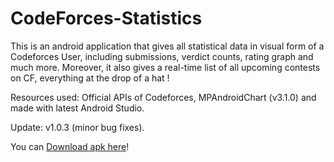 # CodeForces-Statistics
This is an android application that gives all statistical data in visual form of a Codeforces User, including submissions, verdict counts, rating graph and much more. Moreover, it also gives a real-time list of all upcoming contests on CF, everything at the drop of a hat !

Resources used: Official APIs of Codeforces, MPAndroidChart (v3.1.0) and made with latest Android Studio.

Update: v1.0.3 (minor bug fixes).

You can <a href="https://github.com/soumitri2001/CodeForces-Statistics-android-app/tree/master/app_src/app-release_apk">Download apk here</a>!
